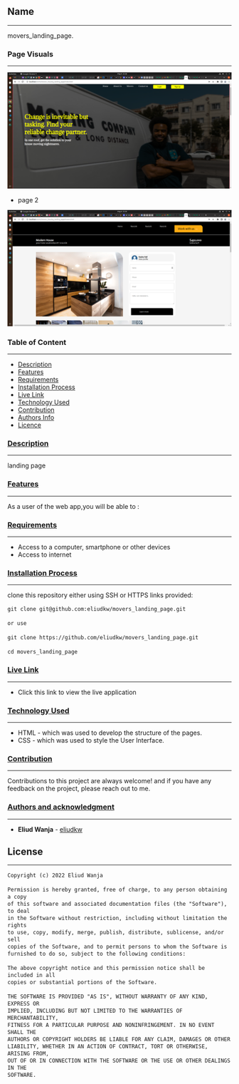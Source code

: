 ## Name
***
movers_landing_page.

### Page Visuals
***
<img src="./assests/images/page1.png" sizes="300 * 300">

* page 2
<img src="./assests/images/page2.png">

### Table of Content
***
- [Description](#description)
- [Features](#features)
- [Requirements](#requirements)
- [Installation Process](#installation-process)
- [Live Link](#live-link)
- [Technology Used](#technology-used)
- [Contribution](#contribution)
- [Authors Info](#authors-info)
- [Licence](#licence)

### [Description](#description)
***
landing page

### [Features](#features)
***
As a user of the web app,you will be able to :

###  [Requirements](#requirements)
***
* Access to  a computer, smartphone or other devices
* Access to internet

### [Installation Process](#intallation-process)
***
clone this repository either using SSH or HTTPS links provided:
```
git clone git@github.com:eliudkw/movers_landing_page.git

or use

git clone https://github.com/eliudkw/movers_landing_page.git

cd movers_landing_page
```

### [Live Link](#liv-link)
***
- Click this link to view the live application <br>

### [Technology Used](#technology-used)
***
* HTML - which was used to develop the structure of the pages.
* CSS - which was used to style the User Interface.

### [Contribution](#contribution)
***
Contributions to this project are always welcome! and if you have any feedback on the project, please reach out to me.

### [Authors and acknowledgment](#authors-info)
***
* **Eliud Wanja** - [eliudkw](https://github.com/eliudkw)

## License
***
```
Copyright (c) 2022 Eliud Wanja

Permission is hereby granted, free of charge, to any person obtaining a copy
of this software and associated documentation files (the "Software"), to deal
in the Software without restriction, including without limitation the rights
to use, copy, modify, merge, publish, distribute, sublicense, and/or sell
copies of the Software, and to permit persons to whom the Software is
furnished to do so, subject to the following conditions:

The above copyright notice and this permission notice shall be included in all
copies or substantial portions of the Software.

THE SOFTWARE IS PROVIDED "AS IS", WITHOUT WARRANTY OF ANY KIND, EXPRESS OR
IMPLIED, INCLUDING BUT NOT LIMITED TO THE WARRANTIES OF MERCHANTABILITY,
FITNESS FOR A PARTICULAR PURPOSE AND NONINFRINGEMENT. IN NO EVENT SHALL THE
AUTHORS OR COPYRIGHT HOLDERS BE LIABLE FOR ANY CLAIM, DAMAGES OR OTHER
LIABILITY, WHETHER IN AN ACTION OF CONTRACT, TORT OR OTHERWISE, ARISING FROM,
OUT OF OR IN CONNECTION WITH THE SOFTWARE OR THE USE OR OTHER DEALINGS IN THE
SOFTWARE.
```